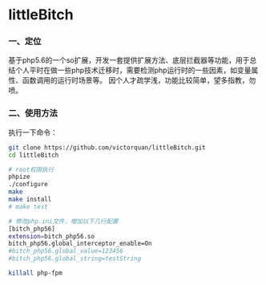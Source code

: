 # littleBitch

### 一、定位
基于php5.6的一个so扩展，开发一套提供扩展方法、底层拦截器等功能，用于总结个人平时在做一些php技术迁移时，需要检测php运行时的一些因素，如变量属性、函数调用的运行时场景等。
因个人才疏学浅，功能比较简单，望多指教，勿喷。

### 二、使用方法
执行一下命令：
```bash
git clone https://github.com/victorquan/littleBitch.git
cd littleBitch

# root权限执行
phpize
./configure
make
make install
# make test

# 修改php.ini文件，增加以下几行配置
[bitch_php56]
extension=bitch_php56.so
bitch_php56.global_interceptor_enable=On
#bitch_php56.global_value=123456
#bitch_php56.global_string=testString

killall php-fpm
```




